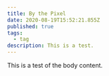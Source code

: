 ```yaml
---
title: By the Pixel
date: 2020-08-19T15:52:21.855Z
published: true
tags:
  - tag
description: This is a test.
---
```

This is a test of the body content.